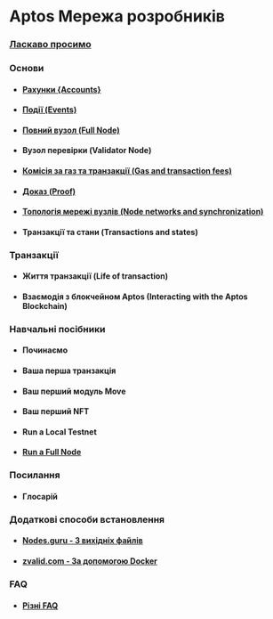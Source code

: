 # Aptos Мережа розробників

### [Ласкаво просимо](welcome.md)

### Основи
+ #### [Рахунки {Accounts}](basics/basics-accounts.md)
+ #### [Події (Events)](basics/basics-events.md)
+ #### [Повний вузол (Full Node)](basics/basics-fullnodes.md)
+ #### Вузол перевірки (Validator Node)
+ #### [Комісія за газ та транзакції (Gas and transaction fees)](basics/basics-gas-txn-fee.md)
+ #### [Доказ (Proof)](basics/basics-merkle-proof.md)  
+ #### [Топологія мережі вузлів (Node networks and synchronization)](basics/basics-node-networks-sync.md)  
+ #### Транзакції та стани (Transactions and states)
### Транзакції
+ #### Життя транзакції (Life of transaction)
+ #### Взаємодія з блокчейном Aptos (Interacting with the Aptos Blockchain)
### Навчальні посібники
+ #### Починаємо
+ #### Ваша перша транзакція
+ #### Ваш перший модуль Move
+ #### Ваш перший NFT
+ #### Run a Local Testnet
+ #### [Run a Full Node](tutorial/run-a-fullnode.md)
### Посилання
+ #### Глосарій
### Додаткові способи встановлення 
+ #### [Nodes.guru - З вихідніх файлів](additional/additional-nodesguru.md)
+ #### [zvalid.com - За допомогою Docker](additional/additional-zvalid.md)
### FAQ
+ #### [Різні FAQ](faq/faq.md)